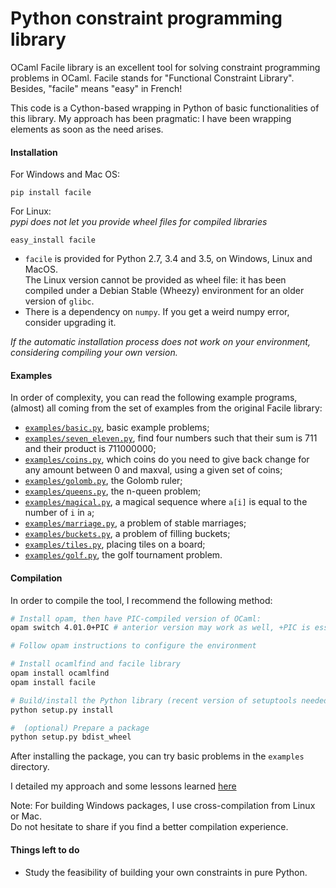 Python constraint programming library
=====================================

OCaml Facile library is an excellent tool for solving constraint programming problems in OCaml. Facile stands for "Functional Constraint Library". Besides, "facile" means "easy" in French!

This code is a Cython-based wrapping in Python of basic functionalities of this library. My approach has been pragmatic: I have been wrapping elements as soon as the need arises.

#### Installation

For Windows and Mac OS:
```
pip install facile
```

For Linux:  
*pypi does not let you provide wheel files for compiled libraries*
```
easy_install facile
```

- `facile` is provided for Python 2.7, 3.4 and 3.5, on Windows, Linux and MacOS.  
  The Linux version cannot be provided as wheel file: it has been compiled under a Debian Stable (Wheezy) environment for an older version of `glibc`.
- There is a dependency on `numpy`. If you get a weird numpy error, consider upgrading it.

*If the automatic installation process does not work on your environment, considering compiling your own version.*

#### Examples

In order of complexity, you can read the following example programs, (almost) all coming from the set of examples from the original Facile library:

- [`examples/basic.py`](https://github.com/xoolive/facile/blob/master/examples/basic.py), basic example problems;
- [`examples/seven_eleven.py`](https://github.com/xoolive/facile/blob/master/examples/seven_eleven.py), find four numbers such that their sum is 711 and their product is 711000000;
- [`examples/coins.py`](https://github.com/xoolive/facile/blob/master/examples/coins.py), which coins do you need to give back change for any amount between 0 and maxval, using a given set of coins;
- [`examples/golomb.py`](https://github.com/xoolive/facile/blob/master/examples/golomb.py), the Golomb ruler;
- [`examples/queens.py`](https://github.com/xoolive/facile/blob/master/examples/queens.py), the n-queen problem;
- [`examples/magical.py`](https://github.com/xoolive/facile/blob/master/examples/magical.py), a magical sequence where `a[i]` is equal to the number of `i` in `a`;
- [`examples/marriage.py`](https://github.com/xoolive/facile/blob/master/examples/marriage.py), a problem of stable marriages;
- [`examples/buckets.py`](https://github.com/xoolive/facile/blob/master/examples/buckets.py), a problem of filling buckets;
- [`examples/tiles.py`](https://github.com/xoolive/facile/blob/master/examples/tiles.py), placing tiles on a board;
- [`examples/golf.py`](https://github.com/xoolive/facile/blob/master/examples/golf.py), the golf tournament problem.

#### Compilation

In order to compile the tool, I recommend the following method:

```sh
# Install opam, then have PIC-compiled version of OCaml:
opam switch 4.01.0+PIC # anterior version may work as well, +PIC is essential

# Follow opam instructions to configure the environment

# Install ocamlfind and facile library
opam install ocamlfind
opam install facile

# Build/install the Python library (recent version of setuptools needed)
python setup.py install

#  (optional) Prepare a package
python setup.py bdist_wheel
```

After installing the package, you can try basic problems in the `examples` directory.

I detailed my approach and some lessons learned [here](http://www.xoolive.org/2014/09/20/python-wrapping-for-ocaml-facile-library.html)

Note: For building Windows packages, I use cross-compilation from Linux or Mac.  
Do not hesitate to share if you find a better compilation experience.

#### Things left to do

- Study the feasibility of building your own constraints in pure Python.

